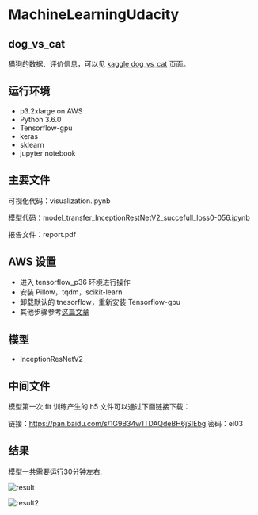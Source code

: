 # MachineLearningUdacity
## dog_vs_cat

猫狗的数据、评价信息，可以见 [kaggle dog_vs_cat](https://www.kaggle.com/c/dogs-vs-cats-redux-kernels-edition) 页面。

## 运行环境
- p3.2xlarge on AWS
- Python 3.6.0
- Tensorflow-gpu
- keras
- sklearn
- jupyter notebook

## 主要文件

可视化代码：visualization.ipynb

模型代码：model_transfer_InceptionRestNetV2_succefull_loss0-056.ipynb

报告文件：report.pdf


## AWS 设置

- 进入 tensorflow_p36 环境进行操作
- 安装 Pillow，tqdm，scikit-learn
- 卸载默认的 tnesorflow，重新安装 Tensorflow-gpu
- 其他步骤参考[这篇文章](https://zhuanlan.zhihu.com/p/33176260)

## 模型
- InceptionResNetV2

## 中间文件

模型第一次 fit 训练产生的 h5 文件可以通过下面链接下载：

链接：https://pan.baidu.com/s/1G9B34w1TDAQdeBH6jSIEbg 密码：el03

## 结果

模型一共需要运行30分钟左右.

![result](https://note.youdao.com/yws/public/resource/5ec4832fbee107e8f067dd386dd72a8a/xmlnote/01EBD793AC624717B8E21F8B2C6A8536/21705)

![result2](https://note.youdao.com/yws/public/resource/5ec4832fbee107e8f067dd386dd72a8a/xmlnote/2B8ED995EEE746758A940F1C9CE18A8B/21708)
